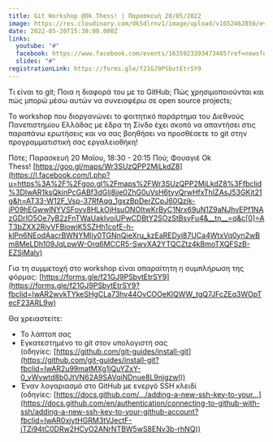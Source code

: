 ```yaml
---
title: Git Workshop @Ok Thess! | Παρασκευή 20/05/2022
image: https://res.cloudinary.com/dk5dlrnv1/image/upload/v1652462856/events/280206090_5642082542488500_7643159548539790246_n.jpg_mbulyy.jpg
date: 2022-05-20T15:30:00.000Z
links:
  youtube: "#"
  facebook: https://www.facebook.com/events/1635923393473485?ref=newsfeed
  slides: "#"
registrationLink: https://forms.gle/f21GJ9PSbvtEtrSY9
---
```

Τι είναι το git; Ποια η διαφορά του με το GitHub; Πώς χρησιμοποιούνται και πώς μπορώ μέσω αυτών να συνεισφέρω σε open source projects;

To workshop που διοργανώνει το φοιτητικό παράρτημα του Διεθνούς Πανεπιστημίου Ελλάδας με έδρα τη Σίνδο έχει σκοπό να απαντήσει στις παραπάνω ερωτήσεις και να σας βοηθήσει να προσθέσετε το git στην προγραμματιστική σας εργαλειοθήκη!

Πότε; Παρασκευή 20 Μαϊου, 18:30 - 20:15
Πού; Φουαγιέ Ok Thess! [https://goo.gl/maps/Wr3SUzQPP2MjLkdZ8](https://l.facebook.com/l.php?u=https%3A%2F%2Fgoo.gl%2Fmaps%2FWr3SUzQPP2MjLkdZ8%3Ffbclid%3DIwAR1ksQkinPcGABf3dGlj8jje0ZhG0uVsH6tyvQrwHfxThIZAsJ53GKit21g&h=AT33-W12F_Vsp-37RfAqg_1gxzBpDerZCpJ60Qzjk-iP09hEGwwlNYVSFoyv8HLkOjHsuONOItwKrByC1Nrx69uN1Z9aNJhvEPf1NAzGDrIO5Oe7yB2zFnTWaUakIvoiUPwCDBtY2SOzStBsyFu4&__tn__=q&c[0]=AT3bZXX2RiyVFBiowjK5SZHh1cofE-h-klPn6NEodAacrBWNYMIjy0TGNnQieXru_kzEaREDyi87UCa4WtxVq0yn2wBm8MeLDh109JqLpwW-Orq6MCCR5-SwvXA2YTQCZtz4kBmoTXQFSzB-EZSjMaly)

Για τη συμμετοχή στο workshop είναι απαραίτητη η συμπλήρωση της φόρμας:
[https://forms.gle/f21GJ9PSbvtEtrSY9](https://forms.gle/f21GJ9PSbvtEtrSY9?fbclid=IwAR2wvkTYkeSHgCLa73hv44OvCOOeKlQWW_tgQ7JFcZEq3WOpTecF23ARL9w)

Θα χρειαστείτε:

* Το λάπτοπ σας
* Εγκατεστημένο το git στον υπολογιστή σας (οδηγίες: [https://github.com/git-guides/install-git](https://github.com/git-guides/install-git?fbclid=IwAR2u99matMXg1jQuYZxY-0_vWvwtd8b0JtVN62A9SAVqiNDnue8L9njgzwI))
* Έναν λογαριασμό στο GitHub με ενεργό SSH κλειδί (οδηγίες: [https://docs.github.com/.../adding-a-new-ssh-key-to-your...](https://docs.github.com/en/authentication/connecting-to-github-with-ssh/adding-a-new-ssh-key-to-your-github-account?fbclid=IwAR0xjytHGRM3tVJectF-jTZi94tC0DRw2HCyO2ANrNTBW5wS8ENv3b-rhNQ))